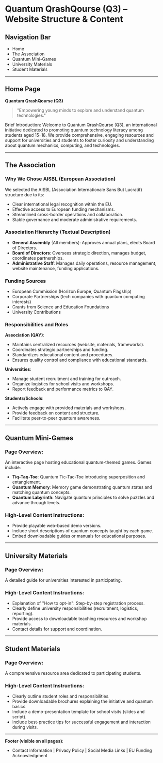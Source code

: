 # Quantum QrashQourse (Q3) – Website Structure & Content

## Navigation Bar

* Home
* The Association
* Quantum Mini-Games
* University Materials
* Student Materials

---

## Home Page

**Quantum QrashQourse (Q3)**

> "Empowering young minds to explore and understand quantum technologies."

Brief Introduction:
Welcome to Quantum QrashQourse (Q3), an international initiative dedicated to promoting quantum technology literacy among students aged 15–18. We provide comprehensive, engaging resources and support for universities and students to foster curiosity and understanding about quantum mechanics, computing, and technologies.

---

## The Association

### Why We Chose AISBL (European Association)

We selected the AISBL (Association Internationale Sans But Lucratif) structure due to its:

* Clear international legal recognition within the EU.
* Effective access to European funding mechanisms.
* Streamlined cross-border operations and collaboration.
* Stable governance and moderate administrative requirements.

### Association Hierarchy (Textual Description)

* **General Assembly** (All members): Approves annual plans, elects Board of Directors.
* **Board of Directors**: Oversees strategic direction, manages budget, coordinates partnerships.
* **Administrative Staff**: Manages daily operations, resource management, website maintenance, funding applications.

### Funding Sources

* European Commission (Horizon Europe, Quantum Flagship)
* Corporate Partnerships (tech companies with quantum computing interests)
* Grants from Science and Education Foundations
* University Contributions

### Responsibilities and Roles

**Association (QAY)**:

* Maintains centralized resources (website, materials, frameworks).
* Coordinates strategic partnerships and funding.
* Standardizes educational content and procedures.
* Ensures quality control and compliance with educational standards.

**Universities**:

* Manage student recruitment and training for outreach.
* Organize logistics for school visits and workshops.
* Report feedback and performance metrics to QAY.

**Students/Schools**:

* Actively engage with provided materials and workshops.
* Provide feedback on content and structure.
* Facilitate peer-to-peer quantum awareness.

---

## Quantum Mini-Games

### Page Overview:

An interactive page hosting educational quantum-themed games. Games include:

* **Tiq-Taq-Toe**: Quantum Tic-Tac-Toe introducing superposition and entanglement.
* **Quantum Memory**: Memory game demonstrating quantum states and matching quantum concepts.
* **Quantum Labyrinth**: Navigate quantum principles to solve puzzles and advance through levels.

### High-Level Content Instructions:

* Provide playable web-based demo versions.
* Include short descriptions of quantum concepts taught by each game.
* Embed downloadable guides or manuals for educational purposes.

---

## University Materials

### Page Overview:

A detailed guide for universities interested in participating.

### High-Level Content Instructions:

* Explanation of "How to opt-in": Step-by-step registration process.
* Clearly define university responsibilities (recruitment, logistics, reporting).
* Provide access to downloadable teaching resources and workshop materials.
* Contact details for support and coordination.

---

## Student Materials

### Page Overview:

A comprehensive resource area dedicated to participating students.

### High-Level Content Instructions:

* Clearly outline student roles and responsibilities.
* Provide downloadable brochures explaining the initiative and quantum basics.
* Include a demo-presentation template for school visits (slides and script).
* Include best-practice tips for successful engagement and interaction during visits.

---

**Footer (visible on all pages):**

* Contact Information | Privacy Policy | Social Media Links | EU Funding Acknowledgment
